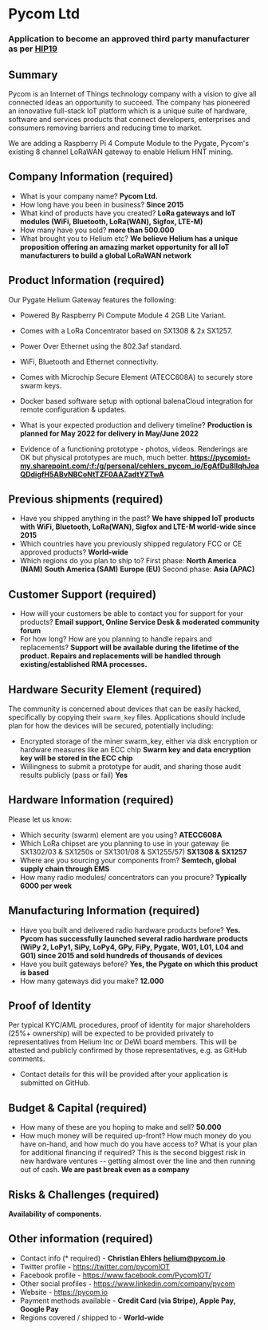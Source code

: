 # Pycom Ltd
### Application to become an approved third party manufacturer as per [HIP19](https://github.com/helium/HIP/blob/master/0019-third-party-manufacturers.md)

## Summary

Pycom is an Internet of Things technology company with a vision to give all connected ideas an opportunity to succeed. The company has pioneered an innovative full-stack IoT platform which is a unique suite of hardware, software and services products that connect developers, enterprises and consumers removing barriers and reducing time to market.

We are adding a Raspberry Pi 4 Compute Module to the Pygate, Pycom's existing 8 channel LoRaWAN gateway to enable Helium HNT mining.


## Company Information (required)

* What is your company name?
**Pycom Ltd.**
* How long have you been in business?
**Since 2015**
* What kind of products have you created?
**LoRa gateways and IoT modules (WiFi, Bluetooth, LoRa(WAN), Sigfox, LTE-M)**
* How many have you sold?
**more than 500.000**
* What brought you to Helium etc?
**We believe Helium has a unique proposition offering an amazing market opportunity for all IoT manufacturers to build a global LoRaWAN network**

## Product Information (required)

Our Pygate Helium Gateway features the following:
* Powered By Raspberry Pi Compute Module 4 2GB Lite Variant.
* Comes with a LoRa Concentrator based on SX1308 & 2x SX1257.
* Power Over Ethernet using the 802.3af standard.
* WiFi, Bluetooth and Ethernet connectivity.
* Comes with Microchip Secure Element (ATECC608A) to securely store swarm keys.
* Docker based software setup with optional balenaCloud integration for remote configuration & updates.

* What is your expected production and delivery timeline?
**Production is planned for May 2022 for delivery in May/June 2022**

* Evidence of a functioning prototype - photos, videos. Renderings are OK but physical prototypes are much, much better.
**https://pycomiot-my.sharepoint.com/:f:/g/personal/cehlers_pycom_io/EgAfDu8IIqhJoaQDdigfH5ABvNBCoNtTZF0AAZadtYZTwA**


## Previous shipments (required)

* Have you shipped anything in the past?
**We have shipped IoT products with WiFi, Bluetooth, LoRa(WAN), Sigfox and LTE-M world-wide since 2015**
* Which countries have you previously shipped regulatory FCC or CE approved products?
**World-wide**
* Which regions do you plan to ship to?
First phase:
**North America (NAM)**
**South America (SAM)**
**Europe (EU)**
Second phase:
**Asia (APAC)**

## Customer Support (required)

* How will your customers be able to contact you for support for your products?
**Email support, Online Service Desk & moderated community forum**
* For how long? How are you planning to handle repairs and replacements?
**Support will be available during the lifetime of the product. Repairs and replacements will be handled through existing/established RMA processes.**

## Hardware Security Element (required)

The community is concerned about devices that can be easily hacked, specifically by copying their `swarm_key` files. Applications should include plan for how the devices will be secured, potentially including:

* Encrypted storage of the miner swarm_key, either via disk encryption or hardware measures like an ECC chip
**Swarm key and data encryption key will be stored in the ECC chip**
* Willingness to submit a prototype for audit, and sharing those audit results publicly (pass or fail)
**Yes**

## Hardware Information (required)

Please let us know:
* Which security (swarm) element are you using?
**ATECC608A**
* Which LoRa chipset are you planning to use in your gateway (ie SX1302/03 & SX1250s or SX1301/08 & SX1255/57)
**SX1308 & SX1257**
* Where are you sourcing your components from?
**Semtech, global supply chain through EMS**
* How many radio modules/ concentrators can you procure?
**Typically 6000 per week**

## Manufacturing Information (required)

* Have you built and delivered radio hardware products before?
**Yes. Pycom has successfully launched several radio hardware products (WiPy 2, LoPy1, SiPy, LoPy4, GPy, FiPy, Pygate, W01, L01, L04 and G01) since 2015 and sold hundreds of thousands of devices**
* Have you built gateways before?
**Yes, the Pygate on which this product is based**
* How many gateways did you make?
**12.000**

## Proof of Identity

Per typical KYC/AML procedures, proof of identity for major shareholders (25%+ ownership) will be expected to be provided privately to representatives from Helium Inc or DeWi board members. This will be attested and publicly confirmed by those representatives, e.g. as GitHub comments.
* Contact details for this will be provided after your application is submitted on GitHub.

## Budget & Capital (required)

* How many of these are you hoping to make and sell? **50.000**
* How much money will be required up-front? How much money do you have on-hand, and how much do you have access to? What is your plan for additional financing if required? This is the second biggest risk in new hardware ventures -- getting almost over the line and then running out of cash.
**We are past break even as a company**

## Risks & Challenges (required)

**Availability of components.**

## Other information (required)

* Contact info (* required) -
**Christian Ehlers helium@pycom.io**
* Twitter profile -
https://twitter.com/pycomIOT
* Facebook profile -
https://www.facebook.com/PycomIOT/
* Other social profiles -
https://www.linkedin.com/company/pycom
* Website -
https://pycom.io
* Payment methods available -
**Credit Card (via Stripe), Apple Pay, Google Pay**
* Regions covered / shipped to -
**World-wide**
